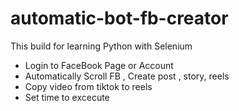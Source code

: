 # automatic-bot-fb-creator
This build for learning Python with Selenium 
 - Login to FaceBook Page or Account
 - Automatically Scroll FB , Create post , story, reels
 - Copy video from tiktok to reels
 - Set time to excecute

